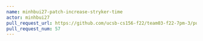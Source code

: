 ```yaml
---
name: minhbui27-patch-increase-stryker-time
actor: minhbui27
pull_request_url: https://github.com/ucsb-cs156-f22/team03-f22-7pm-3/pull/57
pull_request_num: 57
---
```

